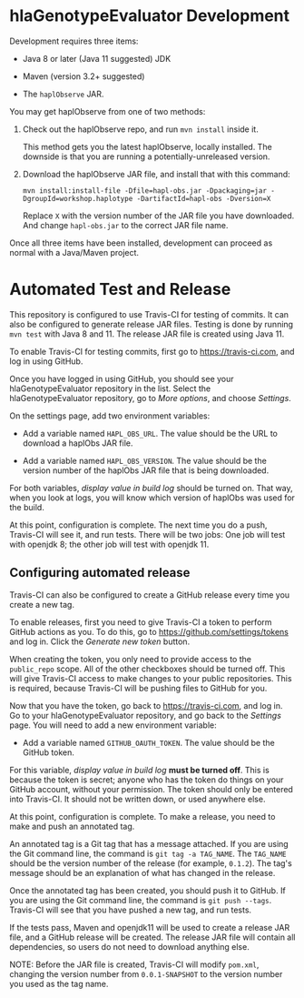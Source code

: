 # hlaGenotypeEvaluator Development

Development requires three items:

* Java 8 or later (Java 11 suggested) JDK

* Maven (version 3.2+ suggested)

* The `haplObserve` JAR.

You may get haplObserve from one of two methods:

1. Check out the haplObserve repo, and run `mvn install` inside it.

   This method gets you the latest haplObserve, locally installed.  The
   downside is that you are running a potentially-unreleased version.

2. Download the haplObserve JAR file, and install that with this command:

       mvn install:install-file -Dfile=hapl-obs.jar -Dpackaging=jar -DgroupId=workshop.haplotype -DartifactId=hapl-obs -Dversion=X

   Replace `X` with the version number of the JAR file you have downloaded.
   And change `hapl-obs.jar` to the correct JAR file name.

Once all three items have been installed, development can proceed as normal
with a Java/Maven project.

# Automated Test and Release

This repository is configured to use Travis-CI for testing of commits.  It can
also be configured to generate release JAR files.  Testing is done by running
`mvn test` with Java 8 and 11.  The release JAR file is created using Java 11.

To enable Travis-CI for testing commits, first go to https://travis-ci.com, and
log in using GitHub.

Once you have logged in using GitHub, you should see your hlaGenotypeEvaluator
repository in the list.  Select the hlaGenotypeEvaluator repository, go to
_More options_, and choose _Settings_.

On the settings page, add two environment variables:

* Add a variable named `HAPL_OBS_URL`.  The value should be the URL to download
  a haplObs JAR file.

* Add a variable named `HAPL_OBS_VERSION`.  The value should be the version
  number of the haplObs JAR file that is being downloaded.

For both variables, _display value in build log_ should be turned on.  That
way, when you look at logs, you will know which version of haplObs was used for
the build.

At this point, configuration is complete.  The next time you do a push,
Travis-CI will see it, and run tests.  There will be two jobs: One job will
test with openjdk 8; the other job will test with openjdk 11.

## Configuring automated release

Travis-CI can also be configured to create a GitHub release every time you
create a new tag.

To enable releases, first you need to give Travis-CI a token to perform GitHub
actions as you.  To do this, go to https://github.com/settings/tokens and log
in.  Click the _Generate new token_ button.

When creating the token, you only need to provide access to the `public_repo`
scope.  All of the other checkboxes should be turned off.  This will give
Travis-CI access to make changes to your public repositories.  This is
required, because Travis-CI will be pushing files to GitHub for you.

Now that you have the token, go back to https://travis-ci.com, and log in.  Go
to your hlaGenotypeEvaluator repository, and go back to the _Settings_ page.
You will need to add a new environment variable:

* Add a variable named `GITHUB_OAUTH_TOKEN`.  The value should be the GitHub
  token.

For this variable, _display value in build log_ **must be turned off**.  This
is because the token is secret; anyone who has the token do things on your
GitHub account, without your permission.  The token should only be entered into
Travis-CI.  It should not be written down, or used anywhere else.

At this point, configuration is complete.  To make a release, you need to make
and push an annotated tag.

An annotated tag is a Git tag that has a message attached.  If you are using
the Git command line, the command is `git tag -a TAG_NAME`.  The `TAG_NAME`
should be the version number of the release (for example, `0.1.2`).  The tag's
message should be an explanation of what has changed in the release.

Once the annotated tag has been created, you should push it to GitHub.  If you
are using the Git command line, the command is `git push --tags`.  Travis-CI
will see that you have pushed a new tag, and run tests.

If the tests pass, Maven and openjdk11 will be used to create a release JAR
file, and a GitHub release will be created.  The release JAR file will contain
all dependencies, so users do not need to download anything else.

NOTE: Before the JAR file is created, Travis-CI will modify `pom.xml`, changing
the version number from `0.0.1-SNAPSHOT` to the version number you used as the
tag name.

